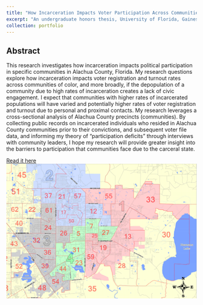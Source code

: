 ```yaml
---
title: "How Incarceration Impacts Voter Participation Across Communities"
excerpt: "An undergraduate honors thesis, University of Florida, Gainesville FL - April 2021"
collection: portfolio
---
```


## Abstract

This research investigates how incarceration impacts political participation in specific communities in Alachua County, Florida. My research questions explore how incarceration impacts voter registration and turnout rates across communities of color, and more broadly, if the depopulation of a community due to high rates of incarceration creates a lack of civic engagement. I expect that communities with higher rates of incarcerated populations will have varied and potentially higher rates of voter registration and turnout due to personal and proximal contacts. My research leverages a cross-sectional analysis of Alachua County precincts (communities). By collecting public records on incarcerated individuals who resided in Alachua County communities prior to their convictions, and subsequent voter file data, and informing my theory of “participation deficits” through interviews with community leaders, I hope my research will provide greater insight into the barriers to participation that communities face due to the carceral state.

[Read it here](http://s-vargas.github.io/files/thesis.pdf)
<br/><img src='/images/GNV_map.png'>


<object data="../files/thesis.pdf" width="1000" height="1000" type='application/pdf'></object>
